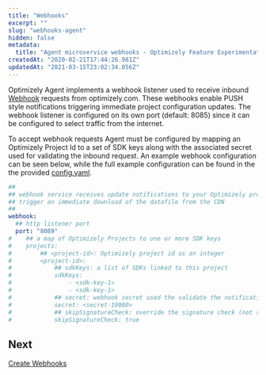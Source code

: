 ```yaml
---
title: "Webhooks"
excerpt: ""
slug: "webhooks-agent"
hidden: false
metadata:
  title: "Agent microservice webhooks - Optimizely Feature Experimentation"
createdAt: "2020-02-21T17:44:26.981Z"
updatedAt: "2021-03-15T23:02:34.056Z"
---
```


Optimizely Agent implements a webhook listener used to receive inbound [Webhook](doc:configure-webhooks) requests from optimizely.com. These webhooks enable PUSH style notifications triggering immediate project configuration updates.
The webhook listener is configured on its own port (default: 8085) since it can be configured to select traffic from the internet.

To accept webhook requests Agent must be configured by mapping an Optimizely Project Id to a set of SDK keys along
with the associated secret used for validating the inbound request. An example webhook configuration can be seen below, while the full example configuration can be found in the the provided [config.yaml](https://github.com/optimizely/agent/blob/master/config.yaml#L58).

```yaml
##
## webhook service receives update notifications to your Optimizely project. Receipt of the webhook will
## trigger an immediate download of the datafile from the CDN
##
webhook:
  ## http listener port
  port: "8089"
#    ## a map of Optimizely Projects to one or more SDK keys
#    projects:
#        ## <project-id>: Optimizely project id as an integer
#        <project-id>:
#            ## sdkKeys: a list of SDKs linked to this project
#            sdkKeys:
#                - <sdk-key-1>
#                - <sdk-key-1>
#            ## secret: webhook secret used the validate the notification
#            secret: <secret-10000>
#            ## skipSignatureCheck: override the signature check (not recommended for production)
#            skipSignatureCheck: true
```

## Next

[Create Webhooks](https://docs.developers.optimizely.com/full-stack/v4.0/docs/webhooks-agent)
